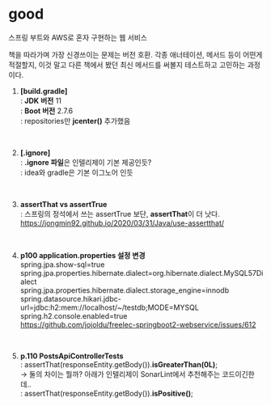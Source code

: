 # good
스프링 부트와 AWS로 혼자 구현하는 웹 서비스

책을 따라가며 가장 신경쓰이는 문제는 버전 호환.
각종 애너테이션, 메서드 등이 어떤게 적절할지, 이것 말고 다른 책에서 봤던 최신 메서드를 써볼지 
테스트하고 고민하는 과정이다.


1. **[build.gradle]**   
: **JDK 버전** 11    
: **Boot 버전** 2.7.6   
: repositories만 **jcenter()** 추가했음   

<br>

2. **[.ignore]**   
: **.ignore 파일**은 인텔리제이 기본 제공인듯?   
: idea와 gradle은 기본 이그노어 인듯   

<br>


3. **assertThat vs assertTrue**   
: 스프링의 정석에서 쓰는 assertTrue 보단, **assertThat**이 더 낫다.   
 https://jongmin92.github.io/2020/03/31/Java/use-assertthat/   
 
 <br>
 
4. **p100 application.properties 설정 변경**   
spring.jpa.show-sql=true   
spring.jpa.properties.hibernate.dialect=org.hibernate.dialect.MySQL57Dialect   
spring.jpa.properties.hibernate.dialect.storage_engine=innodb   
spring.datasource.hikari.jdbc-url=jdbc:h2:mem://localhost/~/testdb;MODE=MYSQL   
spring.h2.console.enabled=true   
https://github.com/jojoldu/freelec-springboot2-webservice/issues/612

<br>   

5. **p.110 PostsApiControllerTests**   
: assertThat(responseEntity.getBody()).**isGreaterThan(0L)**;   
-> 둘의 차이는 뭘까? 아래가 인텔리제이 SonarLint에서 추천해주는 코드이긴한데..   
: assertThat(responseEntity.getBody()).**isPositive()**;




